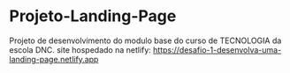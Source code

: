 # Projeto-Landing-Page
Projeto de desenvolvimento do modulo base do curso de TECNOLOGIA da escola DNC.
site hospedado na netlify: https://desafio-1-desenvolva-uma-landing-page.netlify.app
